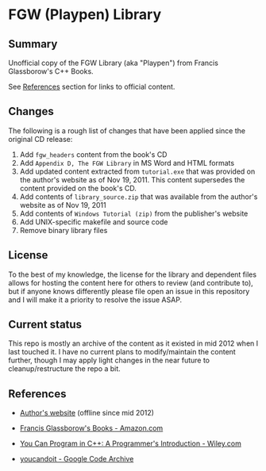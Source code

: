 # FGW (Playpen) Library

## Summary

Unofficial copy of the FGW Library (aka "Playpen") from Francis Glassborow's
C++ Books.

See [References](#References) section for links to official content.

## Changes

The following is a rough list of changes that have been applied since the
original CD release:

1. Add `fgw_headers` content from the book's CD
1. Add `Appendix D, The FGW Library` in MS Word and HTML formats
1. Add updated content extracted from `tutorial.exe` that was provided on the
   author's website  as of Nov 19, 2011.
   This content supersedes the content provided on the book's CD.
1. Add contents of `library_source.zip` that was available from the author's
   website as of Nov 19, 2011
1. Add contents of `Windows Tutorial (zip)` from the publisher's website
1. Add UNIX-specific makefile and source code
1. Remove binary library files

## License

To the best of my knowledge, the license for the library and dependent files
allows for hosting the content here for others to review (and contribute to),
but if anyone knows differently please file open an issue in this repository
and I will make it a priority to resolve the issue ASAP.

## Current status

This repo is mostly an archive of the content as it existed in mid 2012 when I
last touched it. I have no current plans to modify/maintain the content
further, though I may apply light changes in the near future to
cleanup/restructure the repo a bit.

## References

- [Author's website](http://www.spellen.org/youcandoit/) (offline since mid
  2012)

- [Francis Glassborow's Books -
  Amazon.com](https://www.amazon.com/Francis-Glassborow/e/B001IR3CI6/)

- [You Can Program in C++: A Programmer's Introduction -
  Wiley.com](https://www.wiley.com/legacy/wileychi/glassborowc++/)

- [youcandoit - Google Code
  Archive](https://code.google.com/archive/p/youcandoit/downloads)
